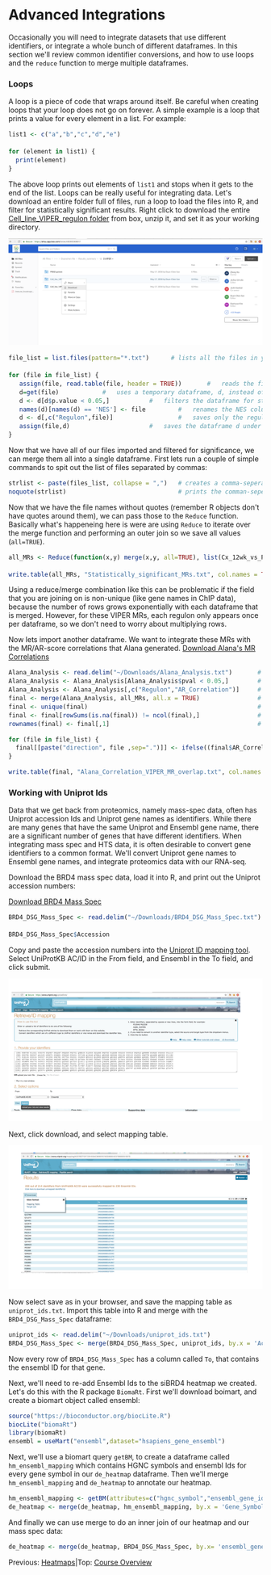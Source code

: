 # Advanced Integrations

Occasionally you will need to integrate datasets that use different identifiers, or integrate a whole bunch of different dataframes. In this section we'll review common identifier conversions, and how to use loops and the `reduce` function to merge multiple dataframes.

### Loops
A loop is a piece of code that wraps around itself. Be careful when creating loops that your loop does not go on forever. A simple example is a loop that prints a value for every element in a list. For example:
```r
list1 <- c("a","b","c","d","e")

for (element in list1) {
  print(element)
}
```
The above loop prints out elements of `list1` and stops when it gets to the end of the list. Loops can be really useful for integrating data. Let's download an entire folder full of files, run a loop to load the files into R, and filter for statistically significant results. Right click to download the entire [Cell_line_VIPER_regulon folder](https://ohsu.box.com/s/d9gsmf97oetki9y4vim96hflk85wx76u) from box, unzip it, and set it as your working directory.

![Box_download](../images/download_folder.png)

```r
file_list = list.files(pattern="*.txt")      # lists all the files in your working directory that end in '.txt'

for (file in file_list) {
   assign(file, read.table(file, header = TRUE))       #   reads the file as an R object with the same file name
   d=get(file)            #   uses a temporary dataframe, d, instead of the file
   d <- d[d$p.value < 0.05,]           #   filters the dataframe for stastically significant MRs
   names(d)[names(d) == 'NES'] <- file         #   renames the NES column to be the same name as the file
   d <- d[,c("Regulon",file)]                  #   saves only the regulon name, and the NES column and gets rid of other columns
   assign(file,d)                      #   saves the dataframe d under the original file name
}
```

Now that we have all of our files imported and filtered for significance, we can merge them all into a single dataframe. First lets run a couple of simple commands to spit out the list of files separated by commas:
```r
strlist <- paste(files_list, collapse = ",")   # creates a comma-seperated list of the files
noquote(strlist)                               # prints the comman-seperated list without quotes around the file names
```

Now that we have the file names without quotes (remember R objects don't have quotes around them), we can pass those to the `Reduce` function. Basically what's happeneing here is were are using `Reduce` to iterate over the merge function and performing an outer join so we save all values (`all=TRUE`).

```r  
all_MRs <- Reduce(function(x,y) merge(x,y, all=TRUE), list(Cx_12wk_vs_Pre_Cx.txt,Cx_8wk_vs_Pre_Cx.txt,LNCaP_APIPC_vs_LNCaP_APIPC_R1881.txt,LNCap_MDV_vs_LNCaP_Veh.txt,LNCaP_shAR_vs_LNCaP_shAR_R1881.txt,MR42D_666_15_vs_MR42D_Veh.txt,MR42D_ARV_771_vs_MR42D_Veh.txt,MR42D_JQ1_vs_MR42D_Veh.txt,MR42D_SP2509_vs_MR42D_Veh.txt,MR42D_Washout_MDV_vs_LNCaP_Veh.txt,MR42D_Washout_MDV_vs_MR42D_Washout_Veh.txt,MR42D_Washout_MDV_vs_V16D_Veh.txt,MR42F_MDV_vs_MR42F_Washout_Veh.txt,MR42F_Washout_MDV_vs_LNCaP_Veh.txt,MR42F_Washout_MDV_vs_MR42F_Washout_Veh.txt,MR42F_Washout_MDV_vs_V16D_Veh.txt,MR49F_MDV_vs_LNCaP_Veh.txt,MR49F_MDV_vs_MR49F_veh.txt,MR49F_MDV_vs_V16D_Veh.txt,Relapsed_vs_Cx_12wk.txt,Relapsed_vs_Cx_8wk.txt,Relapsed_vs_Pre_Cx.txt,siBRD4_vs_siNTC.txt,siCREB1_vs_siNTC.txt,siEP300_vs_siNTC.txt,V16D_MDV_vs_V16D_Veh.txt))

write.table(all_MRs, "Statistically_significant_MRs.txt", col.names = TRUE, row.names = FALSE, sep = '\t')
```

Using a reduce/merge combination like this can be problematic if the field that you are joining on is non-unique (like gene names in ChIP data), because the number of rows grows exponentially with each dataframe that is merged. However, for these VIPER MRs, each regulon only appears once per dataframe, so we don't need to worry about multiplying rows.


Now lets import another dataframe. We want to integrate these MRs with the MR/AR-score correlations that Alana generated.
<a href="../Alana_Analysis.txt" download>Download Alana's MR Correlations</a>
```r
Alana_Analysis <- read.delim("~/Downloads/Alana_Analysis.txt")       # read in dataframe
Alana_Analysis <- Alana_Analysis[Alana_Analysis$pval < 0.05,]        # filter for significance
Alana_Analysis <- Alana_Analysis[,c("Regulon","AR_Correlation")]     # keep only regulon and AR_Correlation columns
final <- merge(Alana_Analysis, all_MRs, all.x = TRUE)                # merge two datasets, keeping whats in Alana's analysis
final <- unique(final)                                               # gets rid of duplicated rows
final <- final[rowSums(is.na(final)) != ncol(final),]                # gets rid of na rows
rownames(final) <- final[,1]                                         # renames row
```

```r
for (file in file_list) {
  final[[paste("direction", file ,sep=".")]] <- ifelse((final$AR_Correlation * final[[file]] > 0),"same", "different")
}
```

```r
write.table(final, "Alana_Correlation_VIPER_MR_overlap.txt", col.names = TRUE, row.names = FALSE, sep = '\t')
```

### Working with Uniprot Ids
Data that we get back from proteomics, namely mass-spec data, often has Uniprot accession Ids and Uniprot gene names as identifiers. While there are many genes that have the same Uniprot and Ensembl gene name, there are a significant number of genes that have different identifiers. When integrating mass spec and HTS data, it is often desirable to convert gene identifiers to a common format. We'll convert Uniprot gene names to Ensembl gene names, and integrate proteomics data with our RNA-seq.

Download the BRD4 mass spec data, load it into R, and print out the Uniprot accession numbers:

<a href="../BRD4_DSG_Mass_Spec.txt" download>Download BRD4 Mass Spec</a>
```r
BRD4_DSG_Mass_Spec <- read.delim("~/Downloads/BRD4_DSG_Mass_Spec.txt")

BRD4_DSG_Mass_Spec$Accession
```
Copy and paste the accession numbers into the [Uniprot ID mapping tool](https://www.uniprot.org/uploadlists/). Select UniProtKB AC/ID in the From field, and Ensembl in the To field, and click submit.

![Uniprot_IDs](../images/uniprot.png)

Next, click download, and select mapping table.

![Uniprot_IDs](../images/uniprot_map.png)

Now select save as in your browser, and save the mapping table as `uniprot_ids.txt`. Import this table into R and merge with the `BRD4_DSG_Mass_Spec` dataframe:

```r
uniprot_ids <- read.delim("~/Downloads/uniprot_ids.txt")
BRD4_DSG_Mass_Spec <- merge(BRD4_DSG_Mass_Spec, uniprot_ids, by.x = 'Accession', by.y = 'From')
```

Now every row of `BRD4_DSG_Mass_Spec` has a column called `To`, that contains the ensembl ID for that gene.

Next, we'll need to re-add Ensembl Ids to the siBRD4 heatmap we created. Let's do this with the R package `BiomaRt`. First we'll download boimart, and create a biomart object called ensembl:
```r
source("https://bioconductor.org/biocLite.R")
biocLite("biomaRt")
library(biomaRt)
ensembl = useMart("ensembl",dataset="hsapiens_gene_ensembl")
```

Next, we'll use a biomart query `getBM`, to create a dataframe called `hm_ensembl_mapping` which contains HGNC symbols and ensembl Ids for every gene symbol in our `de_heatmap` dataframe. Then we'll merge `hm_ensembl_mapping` and `de_heatmap` to annotate our heatmap.

```r
hm_ensembl_mapping <- getBM(attributes=c("hgnc_symbol","ensembl_gene_id"), filters= 'hgnc_symbol', values = de_heatmap$Gene_Symbol, mart=ensembl)
de_heatmap <- merge(de_heatmap, hm_ensembl_mapping, by.x = 'Gene_Symbol', by.y = "hgnc_symbol")
```
And finally we can use merge to do an inner join of our heatmap and our mass spec data:
```r
de_heatmap <- merge(de_heatmap, BRD4_DSG_Mass_Spec, by.x= 'ensembl_gene_id', by.y = 'To')
```

Previous: [Heatmaps](heatmaps.md)|Top: [Course Overview](../index.md)
